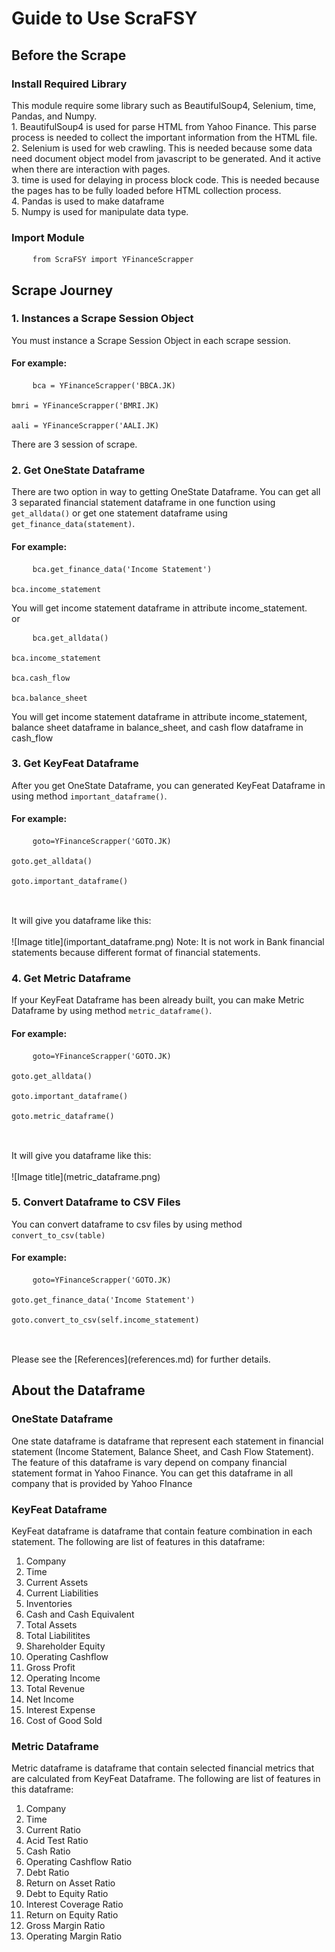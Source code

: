 # Guide to Use ScraFSY

## Before the Scrape

### Install Required Library

This module require some library such as BeautifulSoup4, Selenium, time, Pandas, and Numpy.
<br>1. BeautifulSoup4 is used for parse HTML from Yahoo Finance. This parse process is needed to collect the important information from the HTML file. 
<br>2. Selenium is used for web crawling. This is needed because some data need document object model from javascript to be generated. And it active when there are interaction with pages.
<br>3. time is used for delaying in process block code. This is needed because the pages has to be fully loaded before HTML collection process.
<br>4. Pandas is used to make dataframe
<br>5. Numpy is used for manipulate data type.

### Import Module
<pre>
    <code>from ScraFSY import YFinanceScrapper </code> 
</pre>

## Scrape Journey

### 1. Instances a Scrape Session Object

You must instance a Scrape Session Object in each scrape session.

<h4>For example:</h4>
<pre>
    <code>bca = YFinanceScrapper('BBCA.JK) 
    <br>bmri = YFinanceScrapper('BMRI.JK) 
    <br>aali = YFinanceScrapper('AALI.JK) </code> 
</pre>
There are 3 session of scrape.

### 2. Get OneState Dataframe 
There are two option in way to getting OneState Dataframe.
You can get all 3 separated financial statement dataframe in one function using `get_alldata()` or get one statement dataframe using `get_finance_data(statement)`.
<h4>For example:</h4>
<pre>
    <code>bca.get_finance_data('Income Statement') 
    <br>bca.income_statement </code> 
</pre>
You will get income statement dataframe in attribute income_statement.
<br>or
<pre>
    <code>bca.get_alldata() 
    <br>bca.income_statement
    <br>bca.cash_flow
    <br>bca.balance_sheet </code> 
</pre>
You will get income statement dataframe in attribute income_statement, balance sheet dataframe in balance_sheet, and cash flow dataframe in cash_flow

### 3. Get KeyFeat Dataframe 

After you get OneState Dataframe, you can generated KeyFeat Dataframe in  using method `important_dataframe()`.
<h4>For example:</h4>
<pre>
    <code>goto=YFinanceScrapper('GOTO.JK)
    <br>goto.get_alldata() 
    <br>goto.important_dataframe()
     </code> 
</pre>
<br>It will give you dataframe like this:
<br>
<br>
![Image title](important_dataframe.png)
Note: It is not work in Bank financial statements because different format of financial statements.

### 4. Get Metric Dataframe 

If your KeyFeat Dataframe has been already built, you can make Metric Dataframe by using method `metric_dataframe()`.
<h4>For example:</h4>
<pre>
    <code>goto=YFinanceScrapper('GOTO.JK)
    <br>goto.get_alldata() 
    <br>goto.important_dataframe()
    <br>goto.metric_dataframe()
     </code> 
</pre>
<br>It will give you dataframe like this:
<br>
<br>
![Image title](metric_dataframe.png)

### 5. Convert Dataframe to CSV Files

You can convert dataframe to csv files by using method `convert_to_csv(table)`
<h4>For example:</h4>
<pre>
    <code>goto=YFinanceScrapper('GOTO.JK)
    <br>goto.get_finance_data('Income Statement') 
    <br>goto.convert_to_csv(self.income_statement)
     </code> 
</pre>
<br>
Please see the [References](references.md) for further details.

## About the Dataframe
### OneState Dataframe
One state dataframe is dataframe that represent each statement in financial statement (Income Statement, Balance Sheet, and Cash Flow Statement). The feature of this dataframe is vary depend on company financial statement format in Yahoo Finance. You can get this dataframe in all company that is provided by Yahoo FInance

### KeyFeat Dataframe
KeyFeat dataframe is dataframe that contain feature combination in each statement. The following are list of features in this dataframe:
1. Company
2. Time
3. Current Assets
4. Current Liabilities
5. Inventories
6. Cash and Cash Equivalent
7. Total Assets
8. Total Liabilitites
9. Shareholder Equity
10. Operating Cashflow
11. Gross Profit
12. Operating Income
13. Total Revenue
14. Net Income
15. Interest Expense
16. Cost of Good Sold

### Metric Dataframe
Metric dataframe is dataframe that contain selected financial metrics that are calculated from KeyFeat Dataframe. The following are list of features in this dataframe:
1. Company
2. Time
3. Current Ratio
4. Acid Test Ratio
5. Cash Ratio
6. Operating Cashflow Ratio
7. Debt Ratio
8. Return on Asset Ratio
9. Debt to Equity Ratio
10. Interest Coverage Ratio
11. Return on Equity Ratio
12. Gross Margin Ratio
13. Operating Margin Ratio